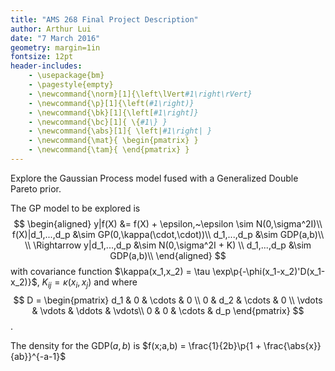 ```yaml
---
title: "AMS 268 Final Project Description"
author: Arthur Lui
date: "7 March 2016"
geometry: margin=1in
fontsize: 12pt
header-includes: 
    - \usepackage{bm}
    - \pagestyle{empty}
    - \newcommand{\norm}[1]{\left\lVert#1\right\rVert}
    - \newcommand{\p}[1]{\left(#1\right)}
    - \newcommand{\bk}[1]{\left[#1\right]}
    - \newcommand{\bc}[1]{ \{#1\} }
    - \newcommand{\abs}[1]{ \left|#1\right| }
    - \newcommand{\mat}{ \begin{pmatrix} }
    - \newcommand{\tam}{ \end{pmatrix} }
---
```


Explore the Gaussian Process model fused with a Generalized Double Pareto prior.

The GP model to be explored is 
$$
\begin{aligned}
  y|f(X) &= f(X) + \epsilon,~\epsilon \sim N(0,\sigma^2I)\\
  f(X)|d_1,...,d_p &\sim GP(0,\kappa(\cdot,\cdot))\\
  d_1,...,d_p &\sim GDP(a,b)\\
  \\
  \Rightarrow y|d_1,...,d_p &\sim N(0,\sigma^2I + K) \\
  d_1,...,d_p &\sim GDP(a,b)\\
\end{aligned}
$$
with covariance function $\kappa(x_1,x_2) = \tau \exp\p{-\phi(x_1-x_2)'D(x_1-x_2)}$, $K_{ij} = \kappa(x_i,x_j)$ and where 
$$
D =
\begin{pmatrix}
  d_1 & 0 & \cdots & 0 \\
  0  & d_2 & \cdots & 0 \\
  \vdots  & \vdots & \ddots &  \vdots\\
  0  &  0 & \cdots & d_p
\end{pmatrix}
$$.

The density for the GDP($a,b$) is $f(x;a,b) = \frac{1}{2b}\p{1 + \frac{\abs{x}}{ab}}^{-a-1}$

